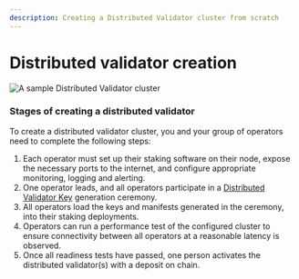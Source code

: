```yaml
---
description: Creating a Distributed Validator cluster from scratch
---
```


# Distributed validator creation

![A sample Distributed Validator cluster](/img/ObolCluster.png)

### Stages of creating a distributed validator

To create a distributed validator cluster, you and your group of operators need to complete the following steps:

1. Each operator must set up their staking software on their node, expose the necessary ports to the internet, and configure appropriate monitoring, logging and alerting.
2. One operator leads, and all operators participate in a [Distributed Validator Key](../dvk/01_distributed-validator-keys.md) generation ceremony.
3. All operators load the keys and manifests generated in the ceremony, into their staking deployments.
4. Operators can run a performance test of the configured cluster to ensure connectivity between all operators at a reasonable latency is observed.
5. Once all readiness tests have passed, one person activates the distributed validator(s) with a deposit on chain.
